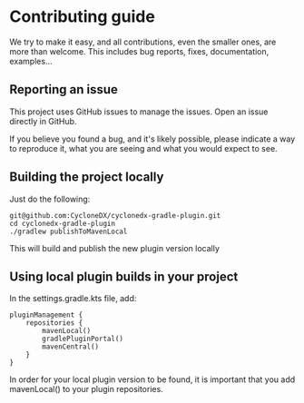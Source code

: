 # Contributing guide

We try to make it easy, and all contributions, even the smaller ones, are more than welcome.
This includes bug reports, fixes, documentation, examples...

## Reporting an issue

This project uses GitHub issues to manage the issues. Open an issue directly in GitHub.

If you believe you found a bug, and it's likely possible, please indicate a way to reproduce it, what you are seeing and what you would expect to see.

## Building the project locally

Just do the following:

```
git@github.com:CycloneDX/cyclonedx-gradle-plugin.git
cd cyclonedx-gradle-plugin
./gradlew publishToMavenLocal
```

This will build and publish the new plugin version locally

## Using local plugin builds in your project

In the settings.gradle.kts file, add:
```
pluginManagement {
    repositories {
        mavenLocal()
        gradlePluginPortal()
        mavenCentral()
    }
}
```
In order for your local plugin version to be found, it is important that you add mavenLocal() to your plugin repositories.
